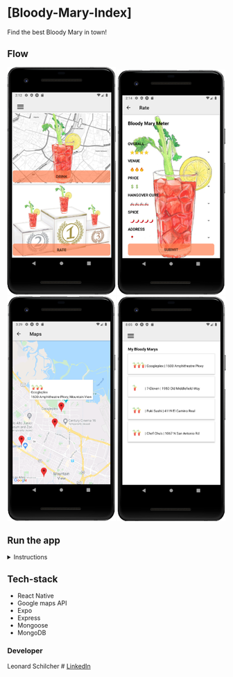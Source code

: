 # [Bloody-Mary-Index]
Find the best Bloody Mary in town!

## Flow
<div align='center'>
  <img src="assets/home.png" alt="user login" width="250">
  <img src="assets/BmRatingPage.png" alt="user event list" width="250">
</div>

<div align='center'>
  <img src="assets/BmMap.png" alt="user event confirmed" width="250">
  <img src="assets/personalBmPage.png" alt="user event confirmed" width="250">
</div>

## Run the app
<details>
<summary>Instructions</summary>

- **1. Get a Client ID and a Client Secret from Spotify**

   First of all we will need a Client ID and a Client Secret from Spotify if we want to be able to use their API.
   We will need a Spotify account to create an app on their developer's site, but the process is pretty straightforward          and it will not take more than 5 minutes.

   You can follow this tutorial: https://developer.spotify.com/documentation/general/guides/app-settings/#register-your-app

- **2. Create a database named 'ratelist' from the postgreSQL shell.**
- **3. Fork and clone the repository.**
- **4. Create a .env file in /server providing the information needed.**

    ```txt
    SPOTIFY_CLIENT_ID = 'copy client id here'
    SPOTIFY_CLIENT_SECRET = 'copy client secret here'
    SPOTIFY_REDIRECT_URI = 'http://localhost:3001/callback'

    PSQL_USER = 'user name'
    PSQL_PASSWORD = 'password'

    PORT = 'port'
    ```
- **5. Run "npm install" in /ratelist (root).**
- **6. Run "nodemon" in /server.**
- **7. Run "npm start" in /ratelist (root).**
</details>

## Tech-stack
* React Native
* Google maps API
* Expo
* Express
* Mongoose
* MongoDB

### Developer
Leonard Schilcher # [LinkedIn](https://www.linkedin.com/in/leonard-schilcher/)